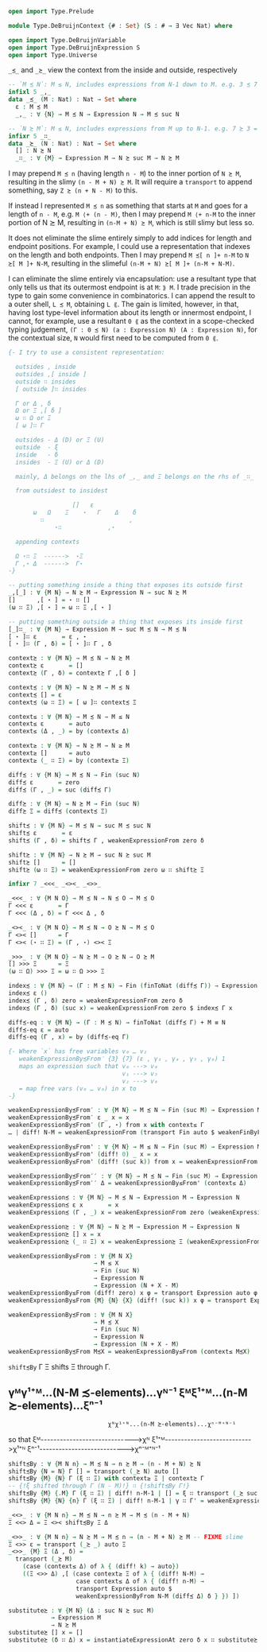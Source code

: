
```agda
open import Type.Prelude
```

```agda
module Type.DeBruijnContext {# : Set} (S : # → ∃ Vec Nat) where
```

```agda
open import Type.DeBruijnVariable
open import Type.DeBruijnExpression S
open import Type.Universe
```

`_≾_` and `_≿_` view the context from the inside and outside, respectively

```agda
-- `M ≾ N`: M ≤ N, includes expressions from N-1 down to M. e.g. 3 ≾ 7 = expression 6 ∷ (expression 5 ∷ (expression 4 ∷ (expression 3 ∷ []))); the most dependent expressions are exposed first
infixl 5 _,_
data _≾_ (M : Nat) : Nat → Set where
  ε : M ≾ M
  _,_ : ∀ {N} → M ≾ N → Expression N → M ≾ suc N

-- `N ≿ M`: M ≤ N, includes expressions from M up to N-1. e.g. 7 ≿ 3 = expression 3 ∷ (expression 4 ∷ (expression 5 ∷ (expression 6 ∷ []))); the most independent expressions are exposed first
infixr 5 _∷_
data _≿_ (N : Nat) : Nat → Set where
  [] : N ≿ N
  _∷_ : ∀ {M} → Expression M → N ≿ suc M → N ≿ M
```

I may prepend `M ≾ n` (having length `n - M`) to the inner portion of `N ≿ M`, resulting in the slimy `(n - M + N) ≿ M`. It will require a `transport` to append something, say `Z ≿ (n + N - M)` to this.

If instead I represented `M ≾ n` as something that starts at `M` and goes for a length of `n - M`, e.g. `M ⟨+ (n - M)`, then I may prepend `M ⟨+ n-M` to the inner portion of N ≿ M, resulting in `(n-M + N) ≿ M`, which is still slimy but less so.

It does not eliminate the slime entirely simply to add indices for length and endpoint positions. For example, I could use a representation that indexes on the length and both endpoints. Then I may prepend `M ≾[ n ]+ n-M` to `N ≿[ M ]+ N-M`, resulting in the slimeful `(n-M + N) ≿[ M ]+ (n-M + N-M)`.

I can eliminate the slime entirely via encapsulation: use a resultant type that only tells us that its outermost endpoint is at `M`: `⟫ M`. I trade precision in the type to gain some convenience in combinatorics. I can append the result to a outer shell, `L ≾ M`, obtaining `L ⟪`. The gain is limited, however, in that, having lost type-level information about its length or innermost endpoint, I cannot, for example, use a resultant `0 ⟪` as the context in a scope-checked typing judgement, `(Γ : 0 ≾ N) (a : Expression N) (A : Expression N)`, for the contextual size, `N` would first need to be computed from `0 ⟪`.

```agda
{- I try to use a consistent representation:

  outsides , inside
  outsides ,[ inside ]
  outside ∷ insides
  [ outside ]∷ insides

  Γ or Δ , δ
  Ω or Ξ ,[ δ ]
  ω ∷ Ω or Ξ
  [ ω ]∷ Γ

  outsides - Δ (D) or Ξ (U)
  outside  - ξ
  inside   - δ
  insides  - Ξ (U) or Δ (D)

  mainly, Δ belongs on the lhs of _,_ and Ξ belongs on the rhs of _∷_

  from outsidest to insidest

                  []   ε
       ω   Ω    Ξ    ⋆   Γ    Δ    δ
         ∷                        ,
             ⋆∷             ,⋆

  appending contexts

  Ω ⋆∷ Ξ  ------>  ⋆Ξ
  Γ ,⋆ Δ  ------>  Γ⋆
-}

-- putting something inside a thing that exposes its outside first
_,[_] : ∀ {M N} → N ≿ M → Expression N → suc N ≿ M
[]      ,[ ⋆ ] = ⋆ ∷ []
(ω ∷ Ξ) ,[ ⋆ ] = ω ∷ Ξ ,[ ⋆ ]

-- putting something outside a thing that exposes its inside first
[_]∷_ : ∀ {M N} → Expression M → suc M ≾ N → M ≾ N
[ ⋆ ]∷ ε       = ε , ⋆
[ ⋆ ]∷ (Γ , δ) = [ ⋆ ]∷ Γ , δ

context≿ : ∀ {M N} → M ≾ N → N ≿ M
context≿ ε       = []
context≿ (Γ , δ) = context≿ Γ ,[ δ ]

context≾ : ∀ {M N} → N ≿ M → M ≾ N
context≾ [] = ε
context≾ (ω ∷ Ξ) = [ ω ]∷ context≾ Ξ

context≤ : ∀ {M N} → M ≾ N → M ≤ N
context≤ ε       = auto
context≤ (Δ , _) = by (context≤ Δ)

context≥ : ∀ {M N} → N ≿ M → N ≥ M
context≥ []      = auto
context≥ (_ ∷ Ξ) = by (context≥ Ξ)

diff≾ : ∀ {M N} → M ≾ N → Fin (suc N)
diff≾ ε       = zero
diff≾ (Γ , _) = suc (diff≾ Γ)

diff≿ : ∀ {M N} → N ≿ M → Fin (suc N)
diff≿ Ξ = diff≾ (context≾ Ξ)

shift≾ : ∀ {M N} → M ≾ N → suc M ≾ suc N
shift≾ ε       = ε
shift≾ (Γ , δ) = shift≾ Γ , weakenExpressionFrom zero δ

shift≿ : ∀ {M N} → N ≿ M → suc N ≿ suc M
shift≿ []      = []
shift≿ (ω ∷ Ξ) = weakenExpressionFrom zero ω ∷ shift≿ Ξ

infixr 7 _<<<_ _<><_ _<>>_

_<<<_ : ∀ {M N O} → M ≾ N → N ≾ O → M ≾ O
Γ <<< ε       = Γ
Γ <<< (Δ , δ) = Γ <<< Δ , δ

_<><_ : ∀ {M N O} → M ≾ N → O ≿ N → M ≾ O
Γ <>< []      = Γ
Γ <>< (⋆ ∷ Ξ) = (Γ , ⋆) <>< Ξ

_>>>_ : ∀ {M N O} → N ≿ M → O ≿ N → O ≿ M
[] >>> Ξ      = Ξ
(ω ∷ Ω) >>> Ξ = ω ∷ Ω >>> Ξ
```

```agda
index≾ : ∀ {M N} → (Γ : M ≾ N) → Fin (finToNat (diff≾ Γ)) → Expression N
index≾ ε ()
index≾ (Γ , δ) zero = weakenExpressionFrom zero δ
index≾ (Γ , δ) (suc x) = weakenExpressionFrom zero $ index≾ Γ x

diff≾-eq : ∀ {M N} → (Γ : M ≾ N) → finToNat (diff≾ Γ) + M ≡ N
diff≾-eq ε = auto
diff≾-eq (Γ , x) = by (diff≾-eq Γ)
```

```agda
{- Where `x` has free variables v₀ … v₂
   weakenExpressionBy≾From′ {3} {7} (ε , γ₃ , γ₄ , γ₅ , γ₆) 1
   maps an expression such that v₀ ---> v₀
                                v₁ ---> v₅
                                v₂ ---> v₆
   = map free vars (v₀ … v₆) in x to
-}

weakenExpressionBy≾From′ : ∀ {M N} → M ≾ N → Fin (suc M) → Expression M → Expression N
weakenExpressionBy≾From′ ε _ x = x
weakenExpressionBy≾From′ (Γ , ⋆) from x with context≤ Γ
… | diff! N-M = weakenExpressionFrom (transport Fin auto $ weakenFinByFrom N-M zero from) (weakenExpressionBy≾From′ Γ from x)

weakenExpressionBy≤From' : ∀ {M N} → M ≤ N → Fin (suc M) → Expression M → Expression N
weakenExpressionBy≤From' (diff! 0) _ x = x
weakenExpressionBy≤From' (diff! (suc k)) from x = weakenExpressionFrom (transport Fin auto $ weakenFinByFrom k zero from ) $ weakenExpressionBy≤From' auto from x

weakenExpressionBy≾From′′ : ∀ {M N} → M ≾ N → Fin (suc M) → Expression M → Expression N
weakenExpressionBy≾From′′ Δ = weakenExpressionBy≤From' (context≤ Δ)
```

```agda
weakenExpression≾ : ∀ {M N} → M ≾ N → Expression M → Expression N
weakenExpression≾ ε x       = x
weakenExpression≾ (Γ , _) x = weakenExpressionFrom zero (weakenExpression≾ Γ x)

weakenExpression≿ : ∀ {M N} → N ≿ M → Expression M → Expression N
weakenExpression≿ [] x = x
weakenExpression≿ (_ ∷ Ξ) x = weakenExpression≿ Ξ (weakenExpressionFrom zero x)
```

```agda
weakenExpressionBy≤From : ∀ {M N X}
                        → M ≤ X
                        → Fin (suc N)
                        → Expression N
                        → Expression (N + X - M)
weakenExpressionBy≤From (diff! zero) x φ = transport Expression auto φ
weakenExpressionBy≤From {M} {N} {X} (diff! (suc k)) x φ = transport Expression auto $ weakenExpressionBy≤From {M = M} (diff! k) (suc x) (weakenExpressionFrom x φ)

weakenExpressionBy≾From : ∀ {M N X}
                        → M ≾ X
                        → Fin (suc N)
                        → Expression N
                        → Expression (N + X - M)
weakenExpressionBy≾From M≾X = weakenExpressionBy≤From (context≤ M≾X)
```

`shift≾By` Γ Ξ shifts Ξ through Γ.

γᴹγ¹⁺ᴹ...(N-M ≾-elements)...γᴺ⁻¹
ξᴹξ¹⁺ᴹ...(n-M ≿-elements)...ξⁿ⁻¹
---------------------------------------------------------------------
                                χᴺχ¹⁺ᴺ...(n-M ≿-elements)...χⁿ⁻ᴹ⁺ᴺ⁻¹
so that
ξᴹ----------------------------->χᴺ
  ξ¹⁺ᴹ--------------------------->χ¹⁺ᴺ
                            ξⁿ⁻¹--------------------------->χⁿ⁻ᴹ⁺ᴺ⁻¹

```agda
shift≾By : ∀ {M N n} → M ≾ N → n ≿ M → (n - M + N) ≿ N
shift≾By {N = N} Γ [] = transport (_≿ N) auto []
shift≾By {M} {N} Γ (ξ ∷ Ξ) with context≥ Ξ | context≿ Γ
-- {!ξ shifted through Γ (N - M)!} ∷ {!shift≾By Γ!}
shift≾By {M} {.M} Γ (ξ ∷ Ξ) | diff! n-M-1 | [] = ξ ∷ transport (_≿ suc M) auto (shift≾By ε Ξ)
shift≾By {M} {N} {n} Γ (ξ ∷ Ξ) | diff! n-M-1 | γ ∷ Γ' = weakenExpression≾ Γ ξ ∷ (transport (_≿ suc N) auto $ shift≿ (shift≾By (context≾ Γ') Ξ))

_<<>_ : ∀ {M N n} → M ≾ N → n ≿ M → M ≾ (n - M + N)
Ξ <<> Δ = Ξ <>< shift≾By Ξ Δ

_<>>_ : ∀ {M N n} → N ≿ M → M ≾ n → (n - M + N) ≿ M -- FIXME slime
Ξ <>> ε = transport (_≿ _) auto Ξ
_<>>_ {M} Ξ (Δ , δ) =
  transport (_≿ M)
    (case (context≤ Δ) of λ { (diff! k) → auto})
    ((Ξ <>> Δ) ,[ (case context≥ Ξ of λ { (diff! N-M) →
                   case context≤ Δ of λ { (diff! n-M) →
                   transport Expression auto $
                   weakenExpressionByFrom N-M (diff≾ Δ) δ } }) ])
```

```agda
substitute≿ : ∀ {M N} (Δ : suc N ≿ suc M)
            → Expression M
            → N ≿ M
substitute≿ [] x = []
substitute≿ (δ ∷ Δ) x = instantiateExpressionAt zero δ x ∷ substitute≿ Δ (weakenExpressionFrom zero x)
```
